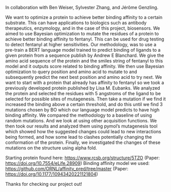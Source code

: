 In collaboration with Ben Weiser, Sylvester Zhang, and Jérôme Genzling.

We want to optimize a protein to achieve better binding affinity to a certain substrate. This can have applications to biologics such as antibody therapeutics, enzymology, and in the case of this project, biosensors. We aimed to use Bayesian optimization to mutate the residues of a protein to achieve better binding affinity to fentanyl. This can be used for drug testing to detect fentanyl at higher sensitivities. 
Our methodology, was to use a pre-train a BERT language model trained to predict binding of ligands to a given protein from a sequence publish by Andrew E Blanchard. We give the amino acid sequence of the protein and the smiles string of fentanyl to this model and it outputs score related to binding affinity. We then use Bayesian optimization to query position and amino acid to mutate to and subsequently predict the next best position and amino acid to try next. 
We want to start with a protein that already has affinity to fentanyl so we took a previously developed protein published by Lisa M. Eubanks. We analyzed the protein and selected the residues with 5 angstroms of the ligand to be selected for possible sites of mutagenesis. Then take a mutation if we find it increased the binding above a certain threshold, and do this until we find 3 mutations chosen by BO which our language model predicts to have high binding affinity. 
We compared the methodology to a baseline of using random mutations. And we look at using other acquisition functions. We then took our results and analyzed them using pymol’s mutagenesis tool which showed how the suggested changes could lead to new interactions being formed, and how some lead to clashes potentially changing the conformation of the protein. Finally, we investigated the changes of these mutations on the structure using alpha fold. 

Starting protein found here: https://www.rcsb.org/structure/5TZO (Paper:  https://doi.org/10.7554/eLife.28909)
Binding affinity model we used: https://github.com/ORNL/affinity_pred/tree/master  (Paper: https://doi.org/10.1177/10943420221121804)

Thanks for checking our project out!
